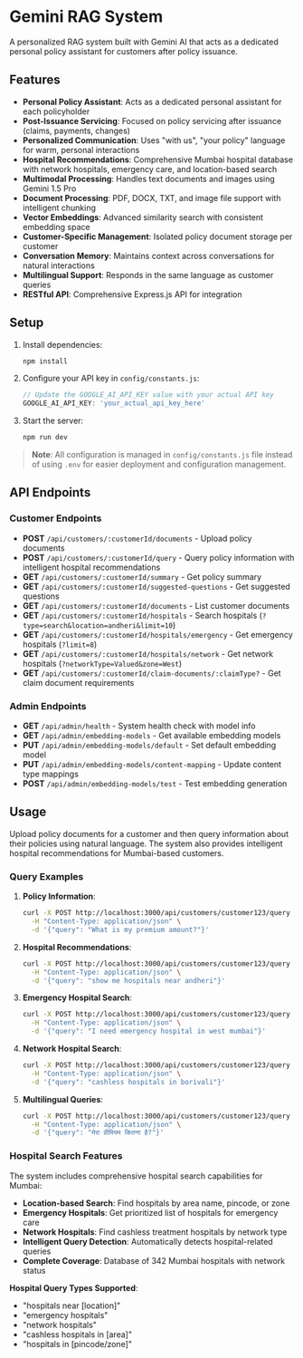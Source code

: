# Gemini RAG System

A personalized RAG system built with Gemini AI that acts as a dedicated personal policy assistant for customers after policy issuance.

## Features

- **Personal Policy Assistant**: Acts as a dedicated personal assistant for each policyholder
- **Post-Issuance Servicing**: Focused on policy servicing after issuance (claims, payments, changes)
- **Personalized Communication**: Uses "with us", "your policy" language for warm, personal interactions
- **Hospital Recommendations**: Comprehensive Mumbai hospital database with network hospitals, emergency care, and location-based search
- **Multimodal Processing**: Handles text documents and images using Gemini 1.5 Pro
- **Document Processing**: PDF, DOCX, TXT, and image file support with intelligent chunking
- **Vector Embeddings**: Advanced similarity search with consistent embedding space
- **Customer-Specific Management**: Isolated policy document storage per customer
- **Conversation Memory**: Maintains context across conversations for natural interactions
- **Multilingual Support**: Responds in the same language as customer queries
- **RESTful API**: Comprehensive Express.js API for integration

## Setup

1. Install dependencies:
   ```bash
   npm install
   ```

2. Configure your API key in `config/constants.js`:
   ```javascript
   // Update the GOOGLE_AI_API_KEY value with your actual API key
   GOOGLE_AI_API_KEY: 'your_actual_api_key_here'
   ```

3. Start the server:
   ```bash
   npm run dev
   ```

> **Note**: All configuration is managed in `config/constants.js` file instead of using `.env` for easier deployment and configuration management.

## API Endpoints

### Customer Endpoints
- **POST** `/api/customers/:customerId/documents` - Upload policy documents
- **POST** `/api/customers/:customerId/query` - Query policy information with intelligent hospital recommendations
- **GET** `/api/customers/:customerId/summary` - Get policy summary
- **GET** `/api/customers/:customerId/suggested-questions` - Get suggested questions
- **GET** `/api/customers/:customerId/documents` - List customer documents
- **GET** `/api/customers/:customerId/hospitals` - Search hospitals (`?type=search&location=andheri&limit=10`)
- **GET** `/api/customers/:customerId/hospitals/emergency` - Get emergency hospitals (`?limit=8`)
- **GET** `/api/customers/:customerId/hospitals/network` - Get network hospitals (`?networkType=Valued&zone=West`)
- **GET** `/api/customers/:customerId/claim-documents/:claimType?` - Get claim document requirements

### Admin Endpoints
- **GET** `/api/admin/health` - System health check with model info
- **GET** `/api/admin/embedding-models` - Get available embedding models
- **PUT** `/api/admin/embedding-models/default` - Set default embedding model
- **PUT** `/api/admin/embedding-models/content-mapping` - Update content type mappings
- **POST** `/api/admin/embedding-models/test` - Test embedding generation

## Usage

Upload policy documents for a customer and then query information about their policies using natural language. The system also provides intelligent hospital recommendations for Mumbai-based customers.

### Query Examples

1. **Policy Information**:
   ```bash
   curl -X POST http://localhost:3000/api/customers/customer123/query \
     -H "Content-Type: application/json" \
     -d '{"query": "What is my premium amount?"}'
   ```

2. **Hospital Recommendations**:
   ```bash
   curl -X POST http://localhost:3000/api/customers/customer123/query \
     -H "Content-Type: application/json" \
     -d '{"query": "show me hospitals near andheri"}'
   ```

3. **Emergency Hospital Search**:
   ```bash
   curl -X POST http://localhost:3000/api/customers/customer123/query \
     -H "Content-Type: application/json" \
     -d '{"query": "I need emergency hospital in west mumbai"}'
   ```

4. **Network Hospital Search**:
   ```bash
   curl -X POST http://localhost:3000/api/customers/customer123/query \
     -H "Content-Type: application/json" \
     -d '{"query": "cashless hospitals in borivali"}'
   ```

5. **Multilingual Queries**:
   ```bash
   curl -X POST http://localhost:3000/api/customers/customer123/query \
     -H "Content-Type: application/json" \
     -d '{"query": "मेरा प्रीमियम कितना है?"}'
   ```

### Hospital Search Features

The system includes comprehensive hospital search capabilities for Mumbai:

- **Location-based Search**: Find hospitals by area name, pincode, or zone
- **Emergency Hospitals**: Get prioritized list of hospitals for emergency care
- **Network Hospitals**: Find cashless treatment hospitals by network type
- **Intelligent Query Detection**: Automatically detects hospital-related queries
- **Complete Coverage**: Database of 342 Mumbai hospitals with network status

**Hospital Query Types Supported**:
- "hospitals near [location]"
- "emergency hospitals"
- "network hospitals"
- "cashless hospitals in [area]"
- "hospitals in [pincode/zone]"
